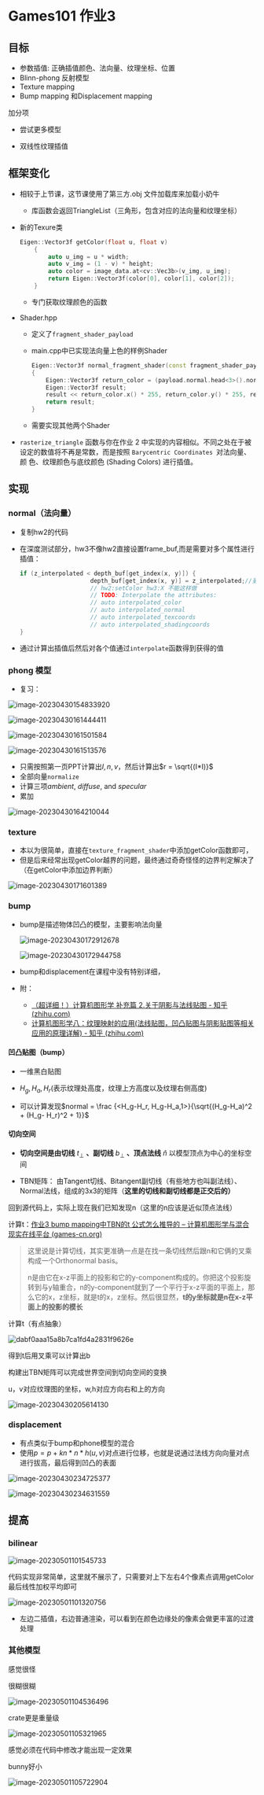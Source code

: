 # Games101 作业3

## 目标

- 参数插值: 正确插值颜色、法向量、纹理坐标、位置
- Blinn-phong 反射模型
- Texture mapping
- Bump mapping 和Displacement mapping



加分项

- 尝试更多模型

-  双线性纹理插值



## 框架变化

- 相较于上节课，这节课使用了第三方.obj 文件加载库来加载小奶牛

  - 库函数会返回TriangleList（三角形，包含对应的法向量和纹理坐标）

- 新的Texure类

  ```c++
  Eigen::Vector3f getColor(float u, float v)
      {
          auto u_img = u * width;
          auto v_img = (1 - v) * height;
          auto color = image_data.at<cv::Vec3b>(v_img, u_img);
          return Eigen::Vector3f(color[0], color[1], color[2]);
      }
  ```

  - 专门获取纹理颜色的函数

- Shader.hpp 

  - 定义了`fragment_shader_payload`

  - main.cpp中已实现法向量上色的样例Shader

    ```c++
    Eigen::Vector3f normal_fragment_shader(const fragment_shader_payload& payload)
    {
        Eigen::Vector3f return_color = (payload.normal.head<3>().normalized() + Eigen::Vector3f(1.0f, 1.0f, 1.0f)) / 2.f;
        Eigen::Vector3f result;
        result << return_color.x() * 255, return_color.y() * 255, return_color.z() * 255;
        return result;
    }
    ```

  - 需要实现其他两个Shader

- `rasterize_triangle` 函数与你在作业 2 中实现的内容相似。不同之处在于被 设定的数值将不再是常数，而是按照 `Barycentric Coordinates `对法向量、颜 色、纹理颜色与底纹颜色 (Shading Colors) 进行插值。



## 实现

### normal（法向量）

- 复制hw2的代码

- 在深度测试部分，hw3不像hw2直接设置frame_buf,而是需要对多个属性进行插值：

  ```c++
  if (z_interpolated < depth_buf[get_index(x, y)]) {
                      depth_buf[get_index(x, y)] = z_interpolated;//更新z值
                      // hw2:setColor hw3:X 不能这样做
                      // TODO: Interpolate the attributes:
                      // auto interpolated_color
                      // auto interpolated_normal
                      // auto interpolated_texcoords
                      // auto interpolated_shadingcoords
  }
  ```

- 通过计算出插值后然后对各个值通过`interpolate`函数得到获得的值



### phong 模型

- 复习：

![image-20230430154833920](http://typora-yy.oss-cn-hangzhou.aliyuncs.com/img/image-20230430154833920.png)

![image-20230430161444411](http://typora-yy.oss-cn-hangzhou.aliyuncs.com/img/image-20230430161444411.png)

![image-20230430161501584](http://typora-yy.oss-cn-hangzhou.aliyuncs.com/img/image-20230430161501584.png)

![image-20230430161513576](http://typora-yy.oss-cn-hangzhou.aliyuncs.com/img/image-20230430161513576.png)

- 只需按照第一页PPT计算出$I,n,v$，然后计算出$r = \sqrt{(I*I)}$
- 全部向量`normalize`
- 计算三项*ambient*, *diffuse*, and *specular* 
- 累加

![image-20230430164210044](http://typora-yy.oss-cn-hangzhou.aliyuncs.com/img/image-20230430164210044.png)

### texture

- 本以为很简单，直接在`texture_fragment_shader`中添加getColor函数即可，
- 但是后来经常出现getColor越界的问题，最终通过奇奇怪怪的边界判定解决了（在getColor中添加边界判断）

![image-20230430171601389](http://typora-yy.oss-cn-hangzhou.aliyuncs.com/img/image-20230430171601389.png)

### bump

- bump是描述物体凹凸的模型，主要影响法向量

  ![image-20230430172912678](http://typora-yy.oss-cn-hangzhou.aliyuncs.com/img/image-20230430172912678.png)

  ![image-20230430172944758](http://typora-yy.oss-cn-hangzhou.aliyuncs.com/img/image-20230430172944758.png)

- bump和displacement在课程中没有特别详细，

- 附：

  - [（超详细！）计算机图形学 补充篇 2.关于阴影与法线贴图 - 知乎 (zhihu.com)](https://zhuanlan.zhihu.com/p/517241213)
  - [计算机图形学八：纹理映射的应用(法线贴图，凹凸贴图与阴影贴图等相关应用的原理详解) - 知乎 (zhihu.com)](https://zhuanlan.zhihu.com/p/144357517)



#### 凹凸贴图（bump）

- 一维黑白贴图

- $H_g, H_a,H_r$(表示纹理处高度，纹理上方高度以及纹理右侧高度)

- 可以计算发现$normal = \frac {<H_g-H_r, H_g-H_a,1>}{\sqrt{(H_g-H_a)^2 + (H_g- H_r)^2 + 1}}$

#### 切向空间

- **切向空间是由切线** $t_\perp$ **、副切线** $b_\perp$ **、顶点法线** $\hat n$ 以模型顶点为中心的坐标空间

- TBN矩阵： 由Tangent切线、Bitangent副切线（有些地方也叫副法线）、Normal法线，组成的3x3的矩阵（**这里的切线和副切线都是正交后的）**



回到源代码上，实际上现在我们已知发现n（这里的n应该是近似顶点法线）

计算t：[作业3 bump mapping中TBN的t 公式怎么推导的 – 计算机图形学与混合现实在线平台 (games-cn.org)](https://games-cn.org/forums/topic/zuoye3-bump-mappingzhongtbndet-gongshizenmetuidaode/)

> 这里说是计算切线，其实更准确一点是在找一条切线然后跟n和它俩的叉乘构成一个Orthonormal basis。
>
> n是由它在x-z平面上的投影和它的y-component构成的。你把这个投影旋转到与y轴重合，n的y-component就到了一个平行于x-z平面的平面上，那么它的x，z坐标，就是t的x，z坐标。然后很显然，**t的y坐标就是n在x-z平面上的投影的模长**

计算t（有点抽象）

![dabf0aaa15a8b7ca1fd4a2831f9626e](http://typora-yy.oss-cn-hangzhou.aliyuncs.com/img/dabf0aaa15a8b7ca1fd4a2831f9626e.jpg)

得到t后用叉乘可以计算出b

构建出TBN矩阵可以完成世界空间到切向空间的变换

u，v对应纹理图的坐标，w,h对应方向右和上的方向



![image-20230430205614130](http://typora-yy.oss-cn-hangzhou.aliyuncs.com/img/image-20230430205614130.png)

### displacement

- 有点类似于bump和phone模型的混合
- 使用$p = p + kn * n * h(u,v)$对点进行位移，也就是说通过法线方向向量对点进行拔高，最后得到凹凸的表面

![image-20230430234725377](http://typora-yy.oss-cn-hangzhou.aliyuncs.com/img/image-20230430234725377.png)

![image-20230430234631559](http://typora-yy.oss-cn-hangzhou.aliyuncs.com/img/image-20230430234631559.png)

## 提高

### bilinear

![image-20230501101545733](http://typora-yy.oss-cn-hangzhou.aliyuncs.com/img/image-20230501101545733.png)

代码实现非常简单，这里就不展示了，只需要对上下左右4个像素点调用getColor最后线性加权平均即可

![image-20230501101320756](http://typora-yy.oss-cn-hangzhou.aliyuncs.com/img/image-20230501101320756.png)

- 左边二插值，右边普通渲染，可以看到在颜色边缘处的像素会做更丰富的过渡处理



### 其他模型

感觉很怪

很糊很糊

![image-20230501104536496](http://typora-yy.oss-cn-hangzhou.aliyuncs.com/img/image-20230501104536496.png)

crate更是重量级

![image-20230501105321965](http://typora-yy.oss-cn-hangzhou.aliyuncs.com/img/image-20230501105321965.png)

感觉必须在代码中修改才能出现一定效果



bunny好小

![image-20230501105722904](http://typora-yy.oss-cn-hangzhou.aliyuncs.com/img/image-20230501105722904.png)